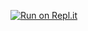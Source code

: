 
[![Run on Repl.it](https://repl.it/badge/github/jeremypress2/badgetester2)](https://repl.it/github/jeremypress2/badgetester2)